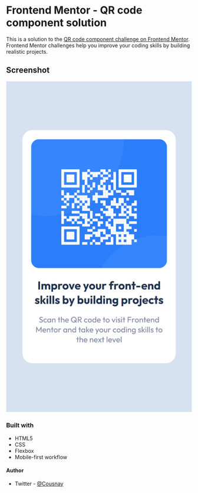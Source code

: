 # Frontend Mentor - QR code component solution

This is a solution to the [QR code component challenge on Frontend Mentor](https://www.frontendmentor.io/challenges/qr-code-component-iux_sIO_H). Frontend Mentor challenges help you improve your coding skills by building realistic projects. 

## Screenshot

![](assets/preview.png)


### Built with

- HTML5 
- CSS 
- Flexbox
- Mobile-first workflow

#### Author

- Twitter - [@Cousnay](https://twitter.com/Cousnay)